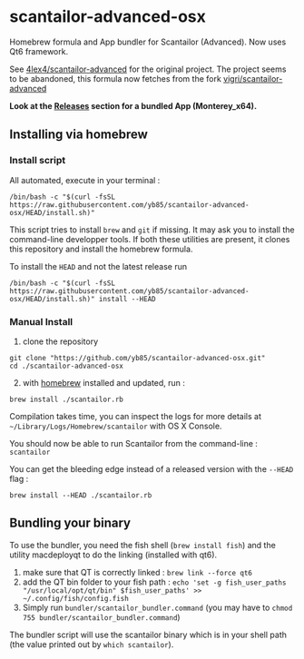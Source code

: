 # scantailor-advanced-osx
Homebrew formula and App bundler for Scantailor (Advanced). Now uses Qt6 framework.



See [4lex4/scantailor-advanced](https://github.com/4lex4/scantailor-advanced) for the original project.
The project seems to be abandoned, this formula now fetches from the fork [vigri/scantailor-advanced](https://github.com/vigri/scantailor-advanced)

**Look at the [Releases](https://github.com/yb85/scantailor-advanced-osx/releases) section for a bundled App (Monterey_x64).**

## Installing via homebrew ##

### Install script ###

All automated, execute in your terminal :
```
/bin/bash -c "$(curl -fsSL https://raw.githubusercontent.com/yb85/scantailor-advanced-osx/HEAD/install.sh)"
```

This script tries to install `brew` and `git` if missing. It may ask you to install the command-line developper tools.
If both these utilities are present, it clones this repository and install the homebrew formula.

To install the `HEAD` and not the latest release run

```
/bin/bash -c "$(curl -fsSL https://raw.githubusercontent.com/yb85/scantailor-advanced-osx/HEAD/install.sh)" install --HEAD

```

### Manual Install  ###


1. clone the repository
```
git clone "https://github.com/yb85/scantailor-advanced-osx.git"
cd ./scantailor-advanced-osx
```

2. with [homebrew](https://brew.sh) installed and updated, run :

```
brew install ./scantailor.rb
```
Compilation takes time, you can inspect the logs for more details at `~/Library/Logs/Homebrew/scantailor` with OS X Console.

You should now be able to run Scantailor from the command-line : `scantailor`

You can get the bleeding edge instead of a released version with the `--HEAD` flag :

```
brew install --HEAD ./scantailor.rb
```

## Bundling your binary
To use the bundler, you need the fish shell (`brew install fish`) and the utility macdeployqt to do the linking (installed with qt6). 

1. make sure that QT is correctly linked : `brew link --force qt6`
2. add the QT bin folder to your fish path : `echo 'set -g fish_user_paths "/usr/local/opt/qt/bin" $fish_user_paths' >> ~/.config/fish/config.fish`
3. Simply run `bundler/scantailor_bundler.command` (you may have to `chmod 755 bundler/scantailor_bundler.command`)

The bundler script will use the scantailor binary which is in your shell path (the value printed out by `which scantailor`).
